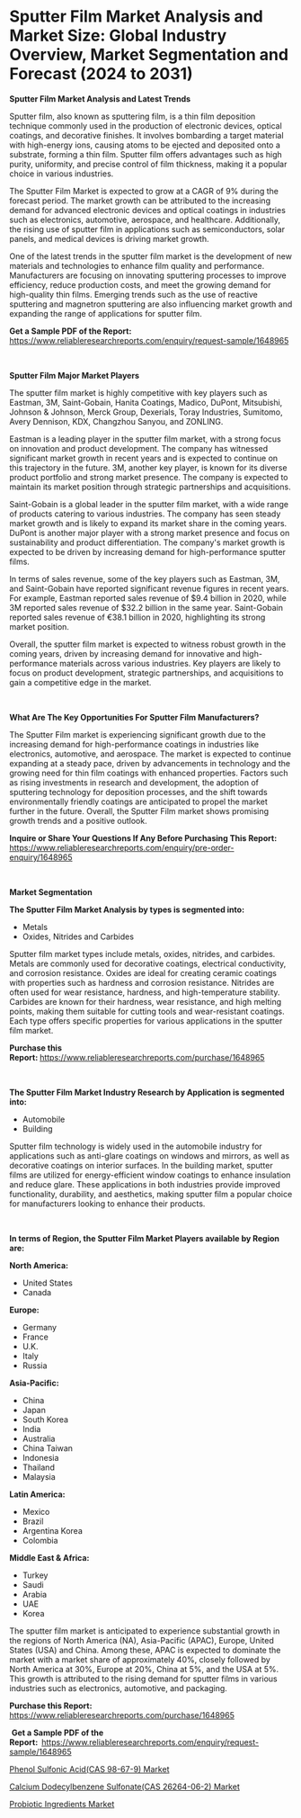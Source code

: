 <p><h1>Sputter Film Market Analysis and Market Size: Global Industry Overview, Market Segmentation and Forecast (2024 to 2031)</h1></p><p><strong>Sputter Film Market Analysis and Latest Trends</strong></p>
<p><p>Sputter film, also known as sputtering film, is a thin film deposition technique commonly used in the production of electronic devices, optical coatings, and decorative finishes. It involves bombarding a target material with high-energy ions, causing atoms to be ejected and deposited onto a substrate, forming a thin film. Sputter film offers advantages such as high purity, uniformity, and precise control of film thickness, making it a popular choice in various industries.</p><p>The Sputter Film Market is expected to grow at a CAGR of 9% during the forecast period. The market growth can be attributed to the increasing demand for advanced electronic devices and optical coatings in industries such as electronics, automotive, aerospace, and healthcare. Additionally, the rising use of sputter film in applications such as semiconductors, solar panels, and medical devices is driving market growth.</p><p>One of the latest trends in the sputter film market is the development of new materials and technologies to enhance film quality and performance. Manufacturers are focusing on innovating sputtering processes to improve efficiency, reduce production costs, and meet the growing demand for high-quality thin films. Emerging trends such as the use of reactive sputtering and magnetron sputtering are also influencing market growth and expanding the range of applications for sputter film.</p></p>
<p><strong>Get a Sample PDF of the Report:&nbsp;</strong> <a href="https://www.reliableresearchreports.com/enquiry/request-sample/1648965">https://www.reliableresearchreports.com/enquiry/request-sample/1648965</a></p>
<p>&nbsp;</p>
<p><strong>Sputter Film Major Market Players</strong></p>
<p><p>The sputter film market is highly competitive with key players such as Eastman, 3M, Saint-Gobain, Hanita Coatings, Madico, DuPont, Mitsubishi, Johnson & Johnson, Merck Group, Dexerials, Toray Industries, Sumitomo, Avery Dennison, KDX, Changzhou Sanyou, and ZONLING. </p><p>Eastman is a leading player in the sputter film market, with a strong focus on innovation and product development. The company has witnessed significant market growth in recent years and is expected to continue on this trajectory in the future. 3M, another key player, is known for its diverse product portfolio and strong market presence. The company is expected to maintain its market position through strategic partnerships and acquisitions.</p><p>Saint-Gobain is a global leader in the sputter film market, with a wide range of products catering to various industries. The company has seen steady market growth and is likely to expand its market share in the coming years. DuPont is another major player with a strong market presence and focus on sustainability and product differentiation. The company's market growth is expected to be driven by increasing demand for high-performance sputter films.</p><p>In terms of sales revenue, some of the key players such as Eastman, 3M, and Saint-Gobain have reported significant revenue figures in recent years. For example, Eastman reported sales revenue of $9.4 billion in 2020, while 3M reported sales revenue of $32.2 billion in the same year. Saint-Gobain reported sales revenue of €38.1 billion in 2020, highlighting its strong market position. </p><p>Overall, the sputter film market is expected to witness robust growth in the coming years, driven by increasing demand for innovative and high-performance materials across various industries. Key players are likely to focus on product development, strategic partnerships, and acquisitions to gain a competitive edge in the market.</p></p>
<p>&nbsp;</p>
<p><strong>What Are The Key Opportunities For Sputter Film Manufacturers?</strong></p>
<p><p>The Sputter Film market is experiencing significant growth due to the increasing demand for high-performance coatings in industries like electronics, automotive, and aerospace. The market is expected to continue expanding at a steady pace, driven by advancements in technology and the growing need for thin film coatings with enhanced properties. Factors such as rising investments in research and development, the adoption of sputtering technology for deposition processes, and the shift towards environmentally friendly coatings are anticipated to propel the market further in the future. Overall, the Sputter Film market shows promising growth trends and a positive outlook.</p></p>
<p><strong>Inquire or Share Your Questions If Any Before Purchasing This Report:</strong> <a href="https://www.reliableresearchreports.com/enquiry/pre-order-enquiry/1648965">https://www.reliableresearchreports.com/enquiry/pre-order-enquiry/1648965</a></p>
<p>&nbsp;</p>
<p><strong>Market Segmentation</strong></p>
<p><strong>The Sputter Film Market Analysis by types is segmented into:</strong></p>
<p><ul><li>Metals</li><li>Oxides, Nitrides and Carbides</li></ul></p>
<p><p>Sputter film market types include metals, oxides, nitrides, and carbides. Metals are commonly used for decorative coatings, electrical conductivity, and corrosion resistance. Oxides are ideal for creating ceramic coatings with properties such as hardness and corrosion resistance. Nitrides are often used for wear resistance, hardness, and high-temperature stability. Carbides are known for their hardness, wear resistance, and high melting points, making them suitable for cutting tools and wear-resistant coatings. Each type offers specific properties for various applications in the sputter film market.</p></p>
<p><strong>Purchase this Report:&nbsp;</strong><a href="https://www.reliableresearchreports.com/purchase/1648965">https://www.reliableresearchreports.com/purchase/1648965</a></p>
<p>&nbsp;</p>
<p><strong>The Sputter Film Market Industry Research by Application is segmented into:</strong></p>
<p><ul><li>Automobile</li><li>Building</li></ul></p>
<p><p>Sputter film technology is widely used in the automobile industry for applications such as anti-glare coatings on windows and mirrors, as well as decorative coatings on interior surfaces. In the building market, sputter films are utilized for energy-efficient window coatings to enhance insulation and reduce glare. These applications in both industries provide improved functionality, durability, and aesthetics, making sputter film a popular choice for manufacturers looking to enhance their products.</p></p>
<p>&nbsp;</p>
<p><strong>In terms of Region, the Sputter Film Market Players available by Region are:</strong></p>
<p>
    <p> <strong> North America: </strong>
        <ul>
            <li>United States</li>
            <li>Canada</li>
        </ul>
        </p> 
    <p> <strong> Europe: </strong>
        <ul>
            <li>Germany</li>
            <li>France</li>
            <li>U.K.</li>
            <li>Italy</li>
            <li>Russia</li>
        </ul>
        </p> 
    <p> <strong> Asia-Pacific: </strong>
        <ul>
            <li>China</li>
            <li>Japan</li>
            <li>South Korea</li>
            <li>India</li>
            <li>Australia</li>
            <li>China Taiwan</li>
            <li>Indonesia</li>
            <li>Thailand</li>
            <li>Malaysia</li>
        </ul>
        </p> 
    <p> <strong> Latin America: </strong>
        <ul>
            <li>Mexico</li>
            <li>Brazil</li>
            <li>Argentina Korea</li>
            <li>Colombia</li>
        </ul>
        </p> 
    <p> <strong> Middle East & Africa: </strong>
        <ul>
            <li>Turkey</li>
            <li>Saudi</li>
            <li>Arabia</li>
            <li>UAE</li>
            <li>Korea</li>
        </ul>
    </p>
    </p>
<p><p>The sputter film market is anticipated to experience substantial growth in the regions of North America (NA), Asia-Pacific (APAC), Europe, United States (USA) and China. Among these, APAC is expected to dominate the market with a market share of approximately 40%, closely followed by North America at 30%, Europe at 20%, China at 5%, and the USA at 5%. This growth is attributed to the rising demand for sputter films in various industries such as electronics, automotive, and packaging.</p></p>
<p><strong>Purchase this Report: </strong><a href="https://www.reliableresearchreports.com/purchase/1648965">https://www.reliableresearchreports.com/purchase/1648965</a></p>
<p>&nbsp;<strong>Get a Sample PDF of the Report:&nbsp;&nbsp;</strong><a href="https://www.reliableresearchreports.com/enquiry/request-sample/1648965">https://www.reliableresearchreports.com/enquiry/request-sample/1648965</a></p>
<p><strong></strong></p>
<p><p><a href="https://view.publitas.com/reportprime-1/phenol-sulfonic-acid-cas-98-67-9-market-furnish-information-about-market-size-market-share-market-dynamics-and-projections-spanning-from-2023-to-2030/">Phenol Sulfonic Acid(CAS 98-67-9) Market</a></p><p><a href="https://view.publitas.com/reportprime-1/calcium-dodecylbenzene-sulfonate-cas-26264-06-2-market-size-evaluating-its-market-trends-growth-and-projections-2023-2030/">Calcium Dodecylbenzene Sulfonate(CAS 26264-06-2) Market</a></p><p><a href="https://view.publitas.com/reportprime-1/probiotic-ingredients-market-research-report-provides-critical-insights-that-can-help-shape-business-development-and-investment-strategies/">Probiotic Ingredients Market</a></p></p>
